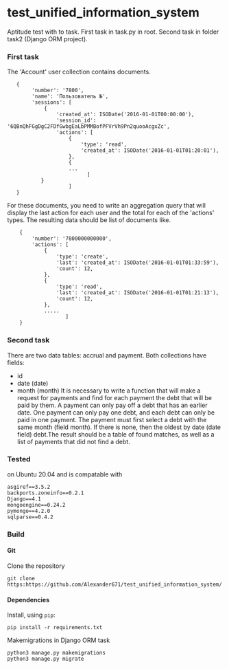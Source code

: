# test_unified_information_system
Aptitude test with to task. First task in task.py in root. Second task in folder task2 (Django ORM project).


### First task
The 'Account' user collection contains documents.
```
   {
        'number': '7800',
        'name': 'Пользователь №',
        'sessions': [
            {
                'created_at': ISODate('2016-01-01T00:00:00'),
                'session_id': '6QBnQhFGgDgC2FDfGwbgEaLbPMMBofPFVrVh9Pn2quooAcgxZc',
                'actions': [
                    {
                        'type': 'read',
                        'created_at': ISODate('2016-01-01T01:20:01'),
                    },
                    {
                    ...
                          ]
           }  
                    ]
   }
```
 For these documents, you need to write an aggregation query that will display the last action for each user and the total for each of the 'actions' types. The resulting data should be list of documents like.
```
    {
        'number': '7800000000000',
        'actions': [
            {
                'type': 'create',
                'last': 'created_at': ISODate('2016-01-01T01:33:59'),
                'count': 12,
            },
            {
                'type': 'read',
                'last': 'created_at': ISODate('2016-01-01T01:21:13'),
                'count': 12,
            },
            .....
                   ]
    }

```
### Second task
There are two data tables: accrual and payment. Both collections have fields:
- id
- date (date)
- month (month)
It is necessary to write a function that will make a request for payments and find for each payment the debt that will be paid by them. A payment can only pay off a debt that has an earlier date. One payment can only pay one debt, and each debt can only be paid in one payment. The payment must first select a debt with the same month (field month). If there is none, then the oldest by date (date field) debt.The result should be a table of found matches, as well as a list of payments that did not find a debt.

### Tested
on Ubuntu 20.04 and is compatable with
```Python==3.8.10
asgiref==3.5.2
backports.zoneinfo==0.2.1
Django==4.1
mongoengine==0.24.2
pymongo==4.2.0
sqlparse==0.4.2
```

### Build

#### Git

Clone the repository
```
git clone https:https://github.com/Alexander671/test_unified_information_system/
```

#### Dependencies

Install, using `pip`:

```
pip install -r requirements.txt
```

Makemigrations in Django ORM task
```
python3 manage.py makemigrations
python3 manage.py migrate
```
